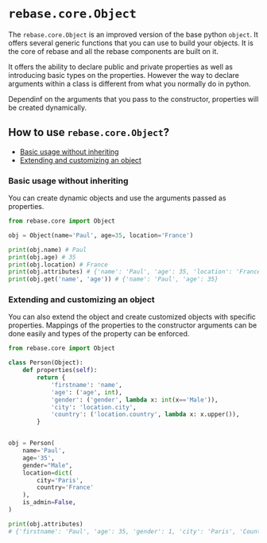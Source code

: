 # `rebase.core.Object`

The `rebase.core.Object` is an improved version of the base python `object`. It offers several generic functions that you can use to build your objects. It is the core of rebase and all the rebase components are built on it.

It offers the ability to declare public and private properties as well as introducing basic types on the properties. However the way to declare arguments within a class is different from what you normally do in python.

Dependinf on the arguments that you pass to the constructor, properties will be created dynamically.

## How to use `rebase.core.Object`?
 - [Basic usage without inheriting](#basic-usage-without-inheriting)
 - [Extending and customizing an object](#extending-and-customizing-an-object)


### Basic usage without inheriting
You can create dynamic objects and use the arguments passed as properties.

```py
from rebase.core import Object

obj = Object(name='Paul', age=35, location='France')

print(obj.name) # Paul
print(obj.age) # 35
print(obj.location) # France
print(obj.attributes) # {'name': 'Paul', 'age': 35, 'location': 'France'}
print(obj.get('name', 'age')) # {'name': 'Paul', 'age': 35}
```

### Extending and customizing an object
You can also extend the object and create customized objects with specific properties. Mappings of the properties to the constructor arguments can be done easily and types of the property can be enforced.

```py
from rebase.core import Object

class Person(Object):
    def properties(self):
        return {
            'firstname': 'name',
            'age': ('age', int),
            'gender': ('gender', lambda x: int(x=='Male')),
            'city': 'location.city',
            'country': ('location.country', lambda x: x.upper()),
        }


obj = Person(
    name='Paul',
    age='35',
    gender="Male",
    location=dict(
        city='Paris',
        country='France'
    ),
    is_admin=False,
)

print(obj.attributes)
# {'firstname': 'Paul', 'age': 35, 'gender': 1, 'city': 'Paris', 'Country': France}
```
